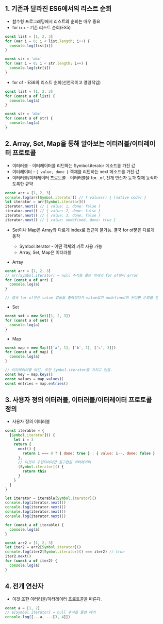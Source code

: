 ## 1. 기존과 달라진 ES6에서의 리스트 순회
* 함수형 프로그래밍에서 리스트의 순회는 매우 중요
* for i++ - 기존 리스트 순회(ES5)
```js
const list = [1, 2, 3]
for (var i = 0; i < list.length; i++) {
  console.log(list[i])
}

const str = 'abc'
for (var i = 0; i < str.length; i++) {
  console.log(str[i])
}
```

* for of - ES6의 리스트 순회(선언적이고 명령적임)
```js
const list = [1, 2, 3]
for (const a of list) {
  console.log(a)
}

const str = 'abc'
for (const a of str) {
  console.log(a)
}
```

## 2. Array, Set, Map을 통해 알아보는 이터러블/이터레이터 프로토콜
* 이터러블 - 이터레이터를 리턴하는 Symbol.iterator 메소드를 가진 값
* 이터레이터 - `{ value, done }` 객체를 리턴하는 next 메소드를 가진 값
* 이터러블/이터레이터 프로토콜 - 이터러블을 for...of, 전개 연산자 등과 함께 동작하도록한 규약
```js
const arr = [1, 2, 3]
console.log(arr[Symbol.iterator]) // f values() { [native code] }
let iterator = arr[Symbol.iterator]()
iterator.next() // { value: 1, done: false }
iterator.next() // { value: 2, done: false }
iterator.next() // { value: 3, done: false }
iterator.next() // { value: undefined, done: true }
```

* Set이나 Map은 Array와 다르게 index로 접근이 불가능. 결국 for of문은 다르게 동작
  * Symbol.iterator - 어떤 객체의 키로 사용 가능
  * Array, Set, Map은 이터러블

* Array
```js
const arr = [1, 2, 3]
// arr[Symbol.iterator] = null 주석을 풀면 아래의 for of문이 error
for (const a of arr) {
  console.log(a)
}

// 결국 for of문은 value 값들을 출력하다가 value값이 undefined이 된다면 순회를 멈춤
```
* Set
```js
const set = new Set([1, 2, 3])
for (const a of set) {
  console.log(a)
}
```
* Map
```js
const map = new Map([['a', 1], ['b', 2], ['c', 3]])
for (const a of map) {
  console.log(a)
}

// 이터레이터를 리턴. 또한 Symbol.iterator를 가지고 있음.
const key = map.keys()
const values = map.values()
const entries = map.entries()
```

## 3. 사용자 정의 이터러블, 이터러블/이터레이터 프로토콜 정의
* 사용자 정의 이터러블
```js
const iterable = {
  [Symbol.iterator]() {
    let i = 3
    return {
      next() {
        return i === 0 ? { done: true } : { value: i--, done: false }
      },
      // 이것이 구현되어야만 잘구현된 이터레이터
      [Symbol.iterator]() {
        return this
      }
    }
  }
}

let iterator = iterable[Symbol.iterator]()
console.log(iterator.next())
console.log(iterator.next())
console.log(iterator.next())
console.log(iterator.next())

for (const a of iterable) {
  console.log(a)
}

const arr2 = [1, 2, 3]
let iter2 = arr2[Symbol.iterator]()
console.log(iter2[Symbol.iterator]() === iter2) // true
iter2.next()
for (const a of iter2) {
  console.log(a)
}
```

## 4. 전개 연산자
* 이것 또한 이터러블/이터레이터 프로토콜을 따른다.
```js
const a = [1, 2]
// a[Symbol.iterator] = null 주석을 풀면 에러
console.log([...a, ...[3, 4]])
```
